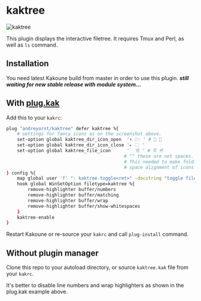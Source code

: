 # kaktree

![kaktree](https://user-images.githubusercontent.com/19470159/59665047-d54c4200-91ba-11e9-99bb-c48e55404972.png)

This plugin displays the interactive filetree. It requires Tmux and Perl, as
well as `ls` command.

## Installation
You need latest Kakoune build from master in order to use
this plugin. __*still waiting for new stable release with module system...*__

## With [plug.kak](https://github.com/andreyorst/plug.kak)
Add this to your `kakrc`:

```sh
plug "andreyorst/kaktree" defer kaktree %{
    # settings for fancy icons as on the screenshot above.
    set-option global kaktree_dir_icon_open  '▾ 🗁 ' # 📂 📁
    set-option global kaktree_dir_icon_close '▸ 🗀 '
    set-option global kaktree_file_icon      '⠀⠀🖹 ' # 🖺 🖻
                                            # ^^ these are not spaces. It is invisible characters.
                                            # This needed to make folding work correctly if you do
                                            # space alignment of icons.
} config %{
    map global user 'f' ": kaktree-toggle<ret>" -docstring "toggle filetree panel"
    hook global WinSetOption filetype=kaktree %{
        remove-highlighter buffer/numbers
        remove-highlighter buffer/matching
        remove-highlighter buffer/wrap
        remove-highlighter buffer/show-whitespaces
    }
    kaktree-enable
}
```

Restart Kakoune or re-source your `kakrc` and call `plug-install` command.

## Without plugin manager
Clone this repo to your autoload directory, or source `kaktree.kak` file from your `kakrc`.

It's better to disable line numbers and wrap highlighters as shown in the plug.kak example above.
